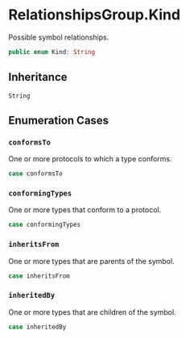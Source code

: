 # RelationshipsGroup.Kind

Possible symbol relationships.

``` swift
public enum Kind: String 
```

## Inheritance

`String`

## Enumeration Cases

### `conformsTo`

One or more protocols to which a type conforms.

``` swift
case conformsTo
```

### `conformingTypes`

One or more types that conform to a protocol.

``` swift
case conformingTypes
```

### `inheritsFrom`

One or more types that are parents of the symbol.

``` swift
case inheritsFrom
```

### `inheritedBy`

One or more types that are children of the symbol.

``` swift
case inheritedBy
```
